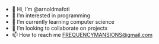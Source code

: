 - 👋 Hi, I’m @arnoldmafoti
- 👀 I’m interested in programming
- 🌱 I’m currently learning computer science
- 💞️ I’m looking to collaborate on projectx
- 📫 How to reach me FREQUENCYMANSIONS@gmail.com

<!---
arnoldmafoti/arnoldmafoti is a ✨ special ✨ repository because its `README.md` (this file) appears on your GitHub profile.
You can click the Preview link to take a look at your changes.
--->
